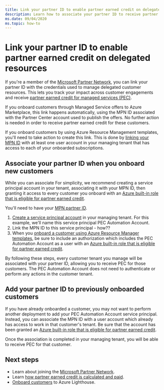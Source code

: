```yaml
---
title: Link your partner ID to enable partner earned credit on delegated resources
description: Learn how to associate your partner ID to receive partner earned credit on customer resources you manage through Azure Lighthouse.
ms.date: 09/04/2020
ms.topic: how-to
---
```


# Link your partner ID to enable partner earned credit on delegated resources

If you're a member of the [Microsoft Partner Network](https://partner.microsoft.com/), you can link your partner ID with the credentials used to manage delegated customer resources. This lets you track your impact across customer engagements and receive [partner earned credit for managed services (PEC)](/partner-center/partner-earned-credit).

If you onboard customers through Managed Service offers to Azure Marketplace, this link happens automatically, using the MPN ID associated with the Partner Center account used to publish the offers. No further action is needed in order to receive partner earned credit for these customers.

If you onboard customers by using Azure Resource Management templates, you'll need to take action to create this link. This is done by [linking your MPN ID](../../cost-management-billing/manage/link-partner-id.md) with at least one user account in your managing tenant that has access to each of your onboarded subscriptions.

## Associate your partner ID when you onboard new customers

While you can associate For simplicity, we recommend creating a service principal account in your tenant, associating it with your MPN ID, then granting it access to every customer you onboard with an [Azure built-in role that is eligible for partner earned credit](https://docs.microsoft.com/partner-center/azure-roles-perms-pec).

You'll need to have your [MPN partner ID](/partner-center/partner-center-account-setup#locate-your-mpn-id).

1. [Create a service principal account](../../active-directory/develop/howto-authenticate-service-principal-powershell.md) in your managing tenant. For this example, we'll name this service principal PEC Automation Account.
1. Link the MPN ID to this service principal - how??
1. When you [onboard a customer using Azure Resource Manager templates](onboard-customer.md), be sure to include an authorization which includes the PEC Automation Account as a user with an [Azure built-in role that is eligible for partner earned credit](https://docs.microsoft.com/partner-center/azure-roles-perms-pec).

By following these steps, every customer tenant you manage will be associated with your partner ID, allowing you to receive PEC for those customers. The PEC Automation Account does not need to authenticate or perform any actions in the customer tenant.

## Add your partner ID to previously onboarded customers

If you have already onboarded a customer, you may not want to perform another deployment to add your PEC Automation Account service principal. Instead, you can associate the MPN ID with a user account which already has access to work in that customer's tenant. Be sure that the account has been granted an [Azure built-in role that is eligible for partner earned credit](https://docs.microsoft.com/partner-center/azure-roles-perms-pec).

Once the association is completed in your managing tenant, you will be able to receive PEC for that customer.

## Next steps

- Learn about joining the [Microsoft Partner Network](/partner-center/mpn-overview).
- Learn [how partner earned credit is calculated and paid](/partner-center/partner-earned-credit-explanation).
- [Onboard customers](onboard-customer.md) to Azure Lighthouse.
